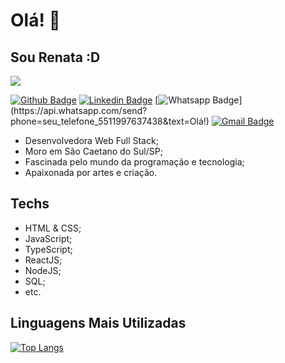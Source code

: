# Olá! 👋
## Sou Renata :D

<img src="https://lh3.googleusercontent.com/2JJzi9HcP2-bkgBcbvkkEbM8AbHID9YCXJan0Y1YdeYdGnO0eVRfUOgkDGOefrdP9afl6Ez8UW62mN2A5afvWfFWxhsn25VXQxELJwlUOJoijPzGPTVxhVWVBxmXZMhsz1U-Ou5JA7WVlVvWb6HA9UC4FesFqofnv09ZEu9KaYnfXgApxGJs55e3Z8yBdamlubOgoODulKhESY6BpBsBUqnlfg_ycUqFocdZCcznWmLnI5aCG1Ab5lOtDx9v1GoVV_O2Y2UdoHK_kLiEqWyK0BBMpV_pZXu9iSwuEjamw46pFlIN81FfrXeQCH_cqEqnZNGP4168mIsRlkn5boPJCWjEFCKheXXQwbNgs0WnZYkyyRE9sn6BgEmPxh7ZmOdhsBq69RjKTsaf0d9wsiLhqSrHpOMAKh9pJBTzFS_dRWcub7zm3FzUmK9X13mKvY8rojNHM2HFdZ17hDfZ3_K0H27l3h5AWQiFOEup64QMK1z7XMqWOMdubO10rfZU5ln3mzjWAKXrI6Xag70Gib_CO_Fe50tU6I0ikoFRGfkfv2ON4jxrllyIbzoRsjVo3FEMPwLcjLLQbQdVIwsq3QtLRAyJOmgD9YhROs4sggi3MwFpGr9ma2AGCrGFKeLsl6OduKAxRNneTFpyjR5jzq_uzjTNhlm8hwodxQa04X_hZ675_CCmLTwJsBCYWugXIvc=w552-h220-no?authuser=0" />

[![Github Badge](https://img.shields.io/badge/-Github-000?style=flat-square&logo=Github&logoColor=white&link=https://github.com/rmkarato)](https://github.com/rmkarato)       [![Linkedin Badge](https://img.shields.io/badge/-LinkedIn-blue?style=flat-square&logo=Linkedin&logoColor=white&link=https://www.linkedin.com/in/rmkarato/)](https://www.linkedin.com/in/rmkarato/)
[![Whatsapp Badge](https://img.shields.io/badge/-Whatsapp-4CA143?style=flat-square&labelColor=4CA143&logo=whatsapp&logoColor=white&link=https://api.whatsapp.com/send?phone=seu_telefone_5511997637438&text=Olá!)](https://api.whatsapp.com/send?phone=seu_telefone_5511997637438&text=Olá!)
[![Gmail Badge](https://img.shields.io/badge/-Gmail-c14438?style=flat-square&logo=Gmail&logoColor=white&link=mailto:rmkarato@gmail.com)](mailto:rmkarato@gmail.com)

- Desenvolvedora Web Full Stack;
- Moro em São Caetano do Sul/SP;
- Fascinada pelo mundo da programação e tecnologia;
- Apaixonada por artes e criação.

## Techs

- HTML & CSS;
- JavaScript;
- TypeScript;
- ReactJS;
- NodeJS;
- SQL;
- etc.

## Linguagens Mais Utilizadas
[![Top Langs](https://github-readme-stats.vercel.app/api/top-langs/?username=rmkarato)](https://github.com/anuraghazra/github-readme-stats)
